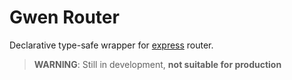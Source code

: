 # Gwen Router

Declarative type-safe wrapper for [express](https://github.com/expressjs/express) router.

> __WARNING__: Still in development, __not suitable for production__

